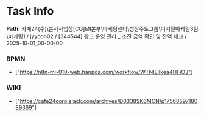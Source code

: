 # Task Info

**Path:** 카페24(주)\본사사업장\[CG]MI본부\마케팅센터\성장주도그룹\디지털마케팅3팀\마케팅1 / jyyoon02 / [344544] 광고 운영 관리 _ 소진 금액 확인 및 잔액 체크 / 2025-10-01_00-00-00

### BPMN
- ["https://n8n-mi-010-web.hanpda.com/workflow/WTNIEiIkea4HFiOJ"]

### WIKI
- ["https://cafe24corp.slack.com/archives/D0338SK6MCN/p1756859718089369"]

